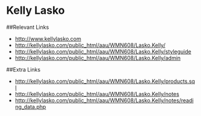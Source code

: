 # Kelly Lasko

##Relevant Links
- http://www.kellylasko.com
- http://kellylasko.com/public_html/aau/WMN608/Lasko.Kelly/
- http://kellylasko.com/public_html/aau/WMN608/Lasko.Kelly/styleguide
- http://kellylasko.com/public_html/aau/WMN608/Lasko.Kelly/admin


##Extra Links
- http://kellylasko.com/public_html/aau/WMN608/Lasko.Kelly/products.sql
- http://kellylasko.com/public_html/aau/WMN608/Lasko.Kelly/notes
- http://kellylasko.com/public_html/aau/WMN608/Lasko.Kelly/notes/reading_data.php
